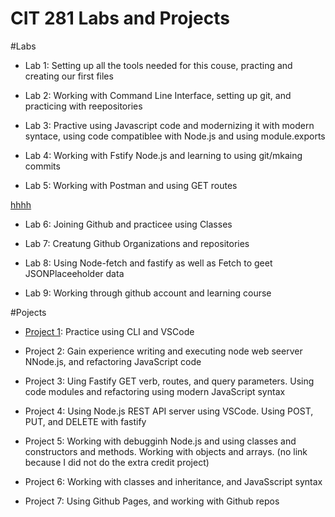 # CIT 281 Labs and Projects

#Labs

+ Lab 1: Setting up all the tools needed for this couse, practing and creating our first files

+ Lab 2: Working with Command Line Interface, setting up git, and practicing with reepositories

+ Lab 3: Practive using Javascript code and modernizing it with modern syntace, using code compatiblee with Node.js and using module.exports

+ Lab 4: Working with Fstify Node.js and learning to using git/mkaing commits

+ Lab 5: Working with Postman and using GET routes 

[hhhh](https://canvas.uoregon.edu/courses/218245/pages/lab-4)

+ Lab 6: Joining Github and practicee using Classes

+ Lab 7: Creatung Github Organizations and repositories

+ Lab 8: Using Node-fetch and fastify as well as Fetch to geet JSONPlaceeholder data

+ Lab 9: Working through github account and learning course


#Pojects

+ [Project 1](https://roseylovegb.github.io/cit281-p1/): Practice using CLI and VSCode 

+ Project 2: Gain experience writing and executing node web seerver NNode.js, and refactoring JavaScript code

+ Project 3: Uing Fastify GET verb, routes, and query parameters. Using code modules and refactoring using modern JavaScript syntax

+ Project 4: Using Node.js REST API server using VSCode. Using POST, PUT, and DELETE with fastify

+ Project 5: Working with debugginh Node.js and using classes and constructors and methods. Working with objects and arrays. (no link because I did not do the extra credit project)

+ Project 6: Working with classes and inheritance, and JavaSscript syntax

+ Project 7: Using Github Pages, and working with Github repos
